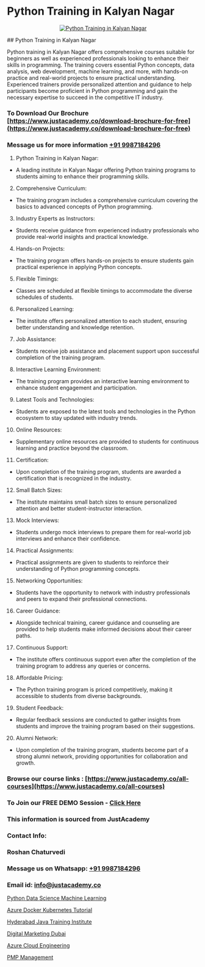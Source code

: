 # Python Training in Kalyan Nagar

<p align="center">
  <a href="https://justacademy.co/course-detail/python-training">
    <img src="https://justacademy.co/storage2/course_image/1709713400_course_image.webp" alt="Python Training in Kalyan Nagar">
  </a>
</p>
## Python Training in Kalyan Nagar

Python training in Kalyan Nagar offers comprehensive courses suitable for beginners as well as experienced professionals looking to enhance their skills in programming. The training covers essential Python concepts, data analysis, web development, machine learning, and more, with hands-on practice and real-world projects to ensure practical understanding. Experienced trainers provide personalized attention and guidance to help participants become proficient in Python programming and gain the necessary expertise to succeed in the competitive IT industry.
### To Download Our Brochure [https://www.justacademy.co/download-brochure-for-free](https://www.justacademy.co/download-brochure-for-free)
### Message us for more information [+91 9987184296](https://api.whatsapp.com/send?phone=919987184296)
1) Python Training in Kalyan Nagar:
- A leading institute in Kalyan Nagar offering Python training programs to students aiming to enhance their programming skills.
2) Comprehensive Curriculum:
- The training program includes a comprehensive curriculum covering the basics to advanced concepts of Python programming.
3) Industry Experts as Instructors:
- Students receive guidance from experienced industry professionals who provide real-world insights and practical knowledge.
4) Hands-on Projects:
- The training program offers hands-on projects to ensure students gain practical experience in applying Python concepts.
5) Flexible Timings:
- Classes are scheduled at flexible timings to accommodate the diverse schedules of students.
6) Personalized Learning:
- The institute offers personalized attention to each student, ensuring better understanding and knowledge retention.
7) Job Assistance:
- Students receive job assistance and placement support upon successful completion of the training program.
8) Interactive Learning Environment:
- The training program provides an interactive learning environment to enhance student engagement and participation.
9) Latest Tools and Technologies:
- Students are exposed to the latest tools and technologies in the Python ecosystem to stay updated with industry trends.
10) Online Resources:
- Supplementary online resources are provided to students for continuous learning and practice beyond the classroom.
11) Certification:
- Upon completion of the training program, students are awarded a certification that is recognized in the industry.
12) Small Batch Sizes:
- The institute maintains small batch sizes to ensure personalized attention and better student-instructor interaction.
13) Mock Interviews:
- Students undergo mock interviews to prepare them for real-world job interviews and enhance their confidence.
14) Practical Assignments:
- Practical assignments are given to students to reinforce their understanding of Python programming concepts.
15) Networking Opportunities:
- Students have the opportunity to network with industry professionals and peers to expand their professional connections.
16) Career Guidance:
- Alongside technical training, career guidance and counseling are provided to help students make informed decisions about their career paths.
17) Continuous Support:
- The institute offers continuous support even after the completion of the training program to address any queries or concerns.
18) Affordable Pricing:
- The Python training program is priced competitively, making it accessible to students from diverse backgrounds.
19) Student Feedback:
- Regular feedback sessions are conducted to gather insights from students and improve the training program based on their suggestions.
20) Alumni Network:
- Upon completion of the training program, students become part of a strong alumni network, providing opportunities for collaboration and growth.

### Browse our course links : [https://www.justacademy.co/all-courses](https://www.justacademy.co/all-courses) 
### To Join our FREE DEMO Session - [Click Here](https://www.justacademy.co/register-for-course-demo)


### This information is sourced from JustAcademy
### Contact Info:
### Roshan Chaturvedi
### Message us on Whatsapp: [+91 9987184296](https://api.whatsapp.com/send?phone=919987184296)
### Email id: [info@justacademy.co](mailto:info@justacademy.co)
                
[Python Data Science Machine Learning](https://www.linkedin.com/pulse/python-data-science-machine-learning-justacademy-brisbane-x6hie?trackingId=Q6L0%2FolhJY4rflPgUXqBNQ%3D%3D&lipi=urn%3Ali%3Apage%3Ad_flagship3_company_admin%3Bvio13MbtTumTY%2Fh1upXELA%3D%3D)

[Azure Docker Kubernetes Tutorial](https://www.linkedin.com/pulse/azure-docker-kubernetes-tutorial-justacademy-cupertino-6ehse?trackingId=byMPpHdi%2BrdIcLe8mHAFiQ%3D%3D&lipi=urn%3Ali%3Apage%3Aorganization_admin_admin_feed_index%3B0f5088f0-e451-4206-ba9c-f99837906015)

[Hyderabad Java Training Institute](https://medium.com/@mistersumit961/hyderabad-java-training-institute-eb2cb9a53303)

[Digital Marketing Dubai](https://medium.com/@roneet705/digital-marketing-dubai-317430ef03ae)

[Azure Cloud Engineering](https://justacademyin.github.io/justacademy/azure-cloud-engineering)

[PMP Management](https://justacademyin.github.io/justacademy/pmp-management)

